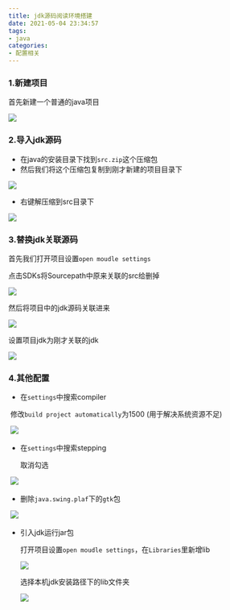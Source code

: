 ```yaml
---
title: jdk源码阅读环境搭建
date: 2021-05-04 23:34:57
tags:
- java
categories: 
- 配置相关
---
```


### 1.新建项目

首先新建一个普通的java项目

<img src="/img/jdk阅读环境/1.jpg">

### 2.导入jdk源码

- 在java的安装目录下找到`src.zip`这个压缩包
- 然后我们将这个压缩包复制到刚才新建的项目目录下

<img src="/img/jdk阅读环境/2.jpg">

- 右键解压缩到src目录下

<img src="/img/jdk阅读环境/3.jpg">

### 3.替换jdk关联源码

首先我们打开项目设置`open moudle settings`

点击SDKs将Sourcepath中原来关联的src给删掉

<img src="/img/jdk阅读环境/4.jpg">

然后将项目中的jdk源码关联进来

<img src="/img/jdk阅读环境/5.jpg">

设置项目jdk为刚才关联的jdk

<img src="/img/jdk阅读环境/6.jpg">

### 4.其他配置

- 在`settings`中搜索compiler 

​       修改`build project automatically`为1500 (用于解决系统资源不足)

​      <img src="/img/jdk阅读环境/11.jpg">

- 在`settings`中搜索stepping

  取消勾选

​      <img src="/img/jdk阅读环境/7.jpg">

- 删除`java.swing.plaf`下的`gtk`包

​       <img src="/img/jdk阅读环境/8.jpg">

- 引入jdk运行jar包

  打开项目设置`open moudle settings`，在`Libraries`里新增lib

  <img src="/img/jdk阅读环境/9.jpg">

  选择本机jdk安装路径下的lib文件夹

  <img src="/img/jdk阅读环境/10.jpg">
